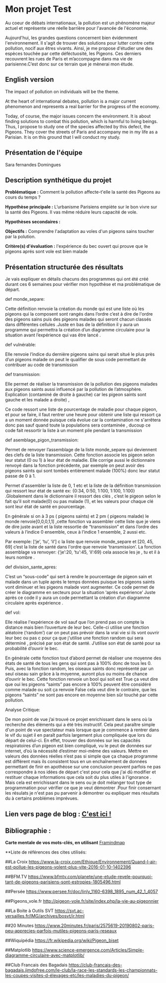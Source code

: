 # Mon projet Test


Au coeur de débats internationaux, la pollution est un phénomène majeur actuel et représente une réelle barrière pour l'avancée de l'économie.

Aujourd'hui, les grandes questions concernent bien évidemment l'environnement. Il s'agit de trouver des solutions pour lutter contre cette pollution, nocif aux êtres vivants. Ainsi, je me propose d'étudier une des espèces touchée par cette déféctuosité, les Pigeons. Ces derniers recouvrent les rues de Paris et m’accompagne dans ma vie de parisienne.C’est donc sur ce terrain que je mènerai mon étude. 

## English version


The impact of pollution on individuals will be the theme.

At the heart of international debates, pollution is a major current phenomenon and represents a real barrier for the progress of the economy.

Today, of course, the major issues concern the environment. It is about finding solutions to combat this pollution, which is harmful to living beings. Thus, I propose to study one of the species affected by this defect, the Pigeons. They cover the streets of Paris and accompany me in my life as a Parisian. It is on this ground that I will conduct my study.

## Présentation de l'équipe

Sara fernandes Domingues 

## Description synthétique du projet

**Problématique :** Comment la pollution affecte-t'elle la santé des Pigeons au cours du temps ?

**Hypothèse principale :** L’urbanisme Parisiens empiète sur le bon vivre sur la santé des Pigeons.
Il vas même réduire leurs capacité de vole.


**Hypothèses secondaires :** 

**Objectifs :** Comprendre l'adaptation au voles d'un pigeons sains toucher par la polution.

**Critère(s) d'évaluation :** l'expérience du bec ouvert qui prouve que le pigeons aprés sont vole est bien malade 

## Présentation structurée des résultats

Je vais expliquer en détails  chacuns des programmes qui ont été créé durant ces 6 semaines pour vérifier mon hypothèse et ma problématique de départ. 

def monde_separe: 

Cette définition  renvoie la création du monde qui est une liste où les pigeons qui la composent sont rangés dans l’ordre c’est à dire de l'ordre des pigeons sains puis des pigeons malades qui seront chacun classés dans différentes cellules .Juste en bas de la définition il y aura un programme qui permettra la création d’un diagramme circulaire pour la situation avant l’expérience qui vas être lancé .

def vulnérable: 

Elle renvoie l’indice du dernière pigeons sains qui serait situé le plus près d’un pigeons malade on peut le qualifier de sous code permettant de contribuer au code de transmission   


def transmission: 

Elle permet de réaliser la transmission de la pollution des pigeons malades aux pigeons saints aussi influencé par la pollution de l’atmosphère.
Explication (contaminé de droite à gauche) car les pigeon saints sont  gauche et les malade a droite) , 

Ce code ressort une liste de pourcentage de maladie pour chaque pigeon, et pour se faire, il faut rentrer une heure pour obtenir une liste qui ressort ça a un moment donnée  puisque cela évolue car la contamination ne s'arrêtera donc pas  sauf quand toute la populations sera  contaminée ,  ducoup ce code  fait ressortir la liste à un moment pile pendant la transmission  

def asemblage_pigon_transmission: 

Permet de renvoyer l’assemblage de la liste monde_separe qui deviennent des clefs  de la liste transmission. Cette fonction associe les pigeon selon leur statut (0 ou 1) à leur état de maladie.
Elle  corrige aussi le dictionnaire  renvoyé dans la fonction précédente, par exemple on peut avoir des pigeons saints qui sont tombés entièrement malade (100%) donc leur statut passe de 0 à 1.

Permet d'assembler la liste de 0, 1 etc et la liste de la définition transmission qui ressort leur état de santé    ex: {0:34, 0:50, 1:100, 1:100, 1:100}  .Globalement dans  le dictionnaire il ressort  des clés , c’est  le pigeon selon le fait qu’il soit malade(0) ou pas malade (1), et les valeurs pour chaque clé sont  leur état de santé en pourcentage. 

En générale  si on à 3 ps ( pigeons saints) et 2 pm ( pigeons malade) le monde renvoie[0,0,0,1,1] ,cette fonction  va assembler cette liste que je viens de dire juste avant et la liste  ressortie de “transmission” et dans l’ordre des valeurs à l’indice 0 ensemble, ceux à l’indice 1 ensemble, 2 aussi etc.

Par exemple: [‘je’, ‘tu’, ‘il’] c la liste que renvoie monde_separe
et [20, 45, 69] c’est la liste de santé dans l'ordre que renvoie ‘transmission’.
La fonction assemblage va renvoyer: {‘je’:20, ‘tu’:45, ‘il’:69} cela associe les je , tu et il à leurs nombre .  


def division_sante_apres:

C’est un “sous-code” qui sert à rendre le pourcentage de pigeon sain et malade dans un tuple après le temps données  puisque les pigeons saints vont diminuer et les pigeons malade vont augmenter. Ce code permet de créer le diagramme en secteurs pour la situation ‘après expérience’ 
Juste après ce code il y aura un code permettant la création d’un diagramme circulaire après expérience .
	
def vol:

Elle réalise  l'expérience de vol sauf que l’on prend pas on compte la distance mais bien l’ouverture de leur bec. Celle-ci utilise une fonction aléatoire (‘random’) car on peut pas prévoir dans la vrai vie si ils vont ouvrir leur bec ou pas c pour  ça que j'utilise une fonction random qui sera déterminé ,  précisé par son état de santé.   J’utilise son état de santé pour sa probabilité d’ouvrir le bec.

En générale cette fonction tout  d’abord permet de réaliser  une moyenne des états de santé de tous les gens qui sont pas à 100% donc de tous les 0.
Puis, avec la fonction random, les oiseaux saints donc représenté par un seul oiseau sain grâce à la moyenne, auront plus ou moins de chance d’ouvrir le bec.
Cette fonction renvoie un bool qui soit est True ça veut dire que oui les pigeons “saints” pas encore à 100%  peuvent être considéré comme malade ou soit ça renvoie False cela veut dire le contraire, que les pigeons “saints” ne sont pas encore en moyenne bien sûr  touché par cette  pollution.

Analyse Critique:

De mon point de vue j’ai trouvé ce projet enrichissant dans le sens où la recherche des éléments qui a été très instructif. Cela peut paraître simple d'un point de vue spectateur  mais lorsque que je commence à rentrer dans le vif du sujet il en paraît parfois largement plus compliquée que lors du départ de celui-ci. En effet, trouver des données sur les capacités respiratoires d’un pigeon est bien compliqué, vu le peut de données sur internet, d’où la nécessité d’estimer moi-même des valeurs. Mettre en valeurs des données réelles n’est pas si simple que ça chaque programme est différent mais ils consistent tous en un enchaînement de données permettant de finir en apothéose sur une conclusion peuvent parfois ne pas correspondre à nos idées de départ c'est pour cela que j'ai dû modifier et restituer  chaque informations que cela soit du plus utiles à l'ignorance . Mais cela est enrichissant dans le sens ou je doit mélanger tout type de programmation pour vérifier ce que je veut démontrer .Pour finir consernant les résulats je n'est pas pu parvenir à démontrer ou expliquer mes résultats du à certains problémes imprévues.



## Lien vers page de blog : <a href="blog.html"> C'est ici ! </a>

## Bibliographie :

**Carte mentale de vos mots-clés, en utilisant** <a href="https://cdn.discordapp.com/attachments/692016757057126430/701066705471930408/unknown.png">Framindmap </a> 

**Liste de références des cites utilisés:

##La Croix
https://www.la-croix.com/Ethique/Environnement/Quand-l-air-est-pollue-les-pigeons-volent-plus-vite-2016-01-10-1402396

##BFM.TV
https://www.bfmtv.com/planete/une-etude-revele-pourquoi-tant-de-pigeons-parisiens-sont-estropies-1805496.html

##Persée
https://www.persee.fr/doc/linly_1160-6398_1895_num_42_1_4057

##Pigeons_vole.fr
http://pigeon-vole.fr/site/index.php/la-vie-au-pigeonnier

##La Boite à Outils SVT
https://svt.ac-versailles.fr/IMG/archives/bosvt/ir.html

##20 Minutes
https://www.20minutes.fr/paris/2575619-20190802-paris-peu-apprecies-parfois-mutiles-pigeons-paris-reseaux

##Wiquipédia 
https://fr.wikipedia.org/wiki/Pigeon_biset

##Matplotlib
https://www.science-emergence.com/Articles/Simple-diagramme-circulaire-avec-matplotlib/

##Club Francais des Bagadais 
https://club-francais-des-bagadais.jimdofree.com/le-club/la-race-les-standards-les-championnats-les-coupes-visites-d-élevages-etc/les-maladies-du-pigeon/




